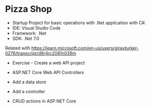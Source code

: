 # Pizza Shop

- Startup Project for basic operations with .Net application with C#.
- IDE: Visual Studio Code
- Framework: .Net
- SDK: .Net 7.0

Related with https://learn.microsoft.com/en-us/users/girayturker-0276/transcript/d9r4rc2081n039m

- Exercise - Create a web API project

- ASP.NET Core Web API Controllers

- Add a data store

- Add a controller

- CRUD actions in ASP.NET Core




